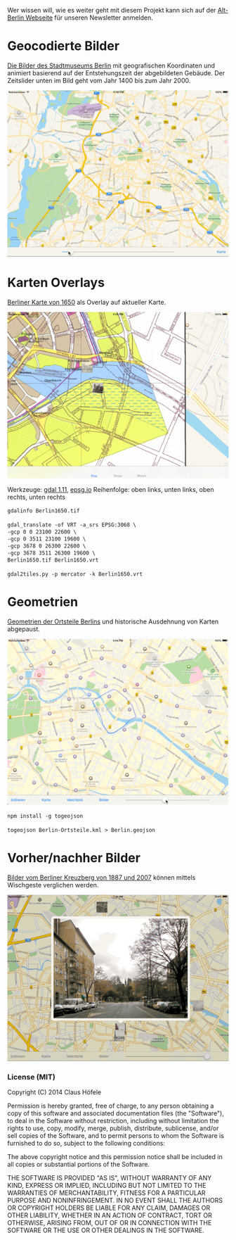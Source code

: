 Wer wissen will, wie es weiter geht mit diesem Projekt kann sich auf der [Alt-Berlin Webseite](http://altberlinapp.de) für unseren Newsletter anmelden.

Geocodierte Bilder
==================

[Die Bilder des Stadtmuseums Berlin](https://commons.wikimedia.org/wiki/Category:Stadtansichten_%28Stiftung_Stadtmuseum_Berlin%29) mit geografischen Koordinaten und animiert basierend auf der Entstehungszeit der abgebildeten Gebäude. Der Zeitslider unten im Bild geht vom Jahr 1400 bis zum Jahr 2000.

![Geocodierte Bilder](https://raw.githubusercontent.com/choefele/coding-da-vinci/master/Animated-Images.gif)

Karten Overlays
===============

[Berliner Karte von 1650](http://www.stadtentwicklung.berlin.de/geoinformation/geodateninfrastruktur/de/geodienste/atom.shtml) als Overlay auf aktueller Karte.

![Berlin 1650](Berlin1650.png)

Werkzeuge: [gdal 1.11](http://www.gdal.org/), [epsg.io](http://epsg.io/3068/map)
Reihenfolge: oben links, unten links, oben rechts, unten rechts

````
gdalinfo Berlin1650.tif

gdal_translate -of VRT -a_srs EPSG:3068 \
-gcp 0 0 23100 22600 \
-gcp 0 3511 23100 19600 \
-gcp 3678 0 26300 22600 \
-gcp 3678 3511 26300 19600 \
Berlin1650.tif Berlin1650.vrt

gdal2tiles.py -p mercator -k Berlin1650.vrt
````

Geometrien
==========

[Geometrien der Ortsteile Berlins](http://daten.berlin.de/datensaetze/geometrien-der-ortsteile-von-berlin-stand-072012) und historische Ausdehnung von Karten abgepaust.

![Geometrien](https://raw.githubusercontent.com/choefele/coding-da-vinci/master/Geometries.gif)

````
npm install -g togeojson

togeojson Berlin-Ortsteile.kml > Berlin.geojson
````

Vorher/nachher Bilder
====================

[Bilder vom Berliner Kreuzberg von 1887 und 2007](http://de.wikipedia.org/wiki/Kreuzberg_(Berlin)) können mittels Wischgeste verglichen werden.

![Vorher/nachher](https://raw.githubusercontent.com/choefele/coding-da-vinci/master/Slider.gif)

### License (MIT)

Copyright (C) 2014 Claus Höfele

Permission is hereby granted, free of charge, to any person obtaining a copy of this software and associated documentation files (the "Software"), to deal in the Software without restriction, including without limitation the rights to use, copy, modify, merge, publish, distribute, sublicense, and/or sell copies of the Software, and to permit persons to whom the Software is furnished to do so, subject to the following conditions:

The above copyright notice and this permission notice shall be included in all copies or substantial portions of the Software.

THE SOFTWARE IS PROVIDED "AS IS", WITHOUT WARRANTY OF ANY KIND, EXPRESS OR IMPLIED, INCLUDING BUT NOT LIMITED TO THE WARRANTIES OF MERCHANTABILITY, FITNESS FOR A PARTICULAR PURPOSE AND NONINFRINGEMENT. IN NO EVENT SHALL THE AUTHORS OR COPYRIGHT HOLDERS BE LIABLE FOR ANY CLAIM, DAMAGES OR OTHER LIABILITY, WHETHER IN AN ACTION OF CONTRACT, TORT OR OTHERWISE, ARISING FROM, OUT OF OR IN CONNECTION WITH THE SOFTWARE OR THE USE OR OTHER DEALINGS IN THE SOFTWARE.



